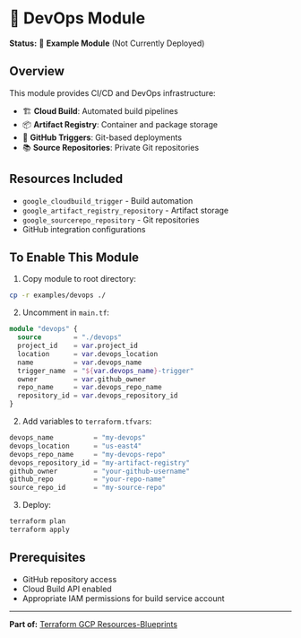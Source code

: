 # 🔄 DevOps Module

**Status:** 📘 **Example Module** (Not Currently Deployed)

## Overview
This module provides CI/CD and DevOps infrastructure:
- 🏗️ **Cloud Build**: Automated build pipelines
- 📦 **Artifact Registry**: Container and package storage
- 🔄 **GitHub Triggers**: Git-based deployments
- 📚 **Source Repositories**: Private Git repositories

## Resources Included
- `google_cloudbuild_trigger` - Build automation
- `google_artifact_registry_repository` - Artifact storage
- `google_sourcerepo_repository` - Git repositories
- GitHub integration configurations

## To Enable This Module
1. Copy module to root directory:
```bash
cp -r examples/devops ./
```

2. Uncomment in `main.tf`:
```terraform
module "devops" {
  source        = "./devops"
  project_id    = var.project_id
  location      = var.devops_location
  name          = var.devops_name
  trigger_name  = "${var.devops_name}-trigger"
  owner         = var.github_owner
  repo_name     = var.devops_repo_name
  repository_id = var.devops_repository_id
}
```

2. Add variables to `terraform.tfvars`:
```terraform
devops_name          = "my-devops"
devops_location      = "us-east4"
devops_repo_name     = "my-devops-repo"
devops_repository_id = "my-artifact-registry"
github_owner         = "your-github-username"
github_repo          = "your-repo-name"
source_repo_id       = "my-source-repo"
```

3. Deploy:
```bash
terraform plan
terraform apply
```

## Prerequisites
- GitHub repository access
- Cloud Build API enabled
- Appropriate IAM permissions for build service account

---
**Part of:** [Terraform GCP Resources-Blueprints](../README.md)
